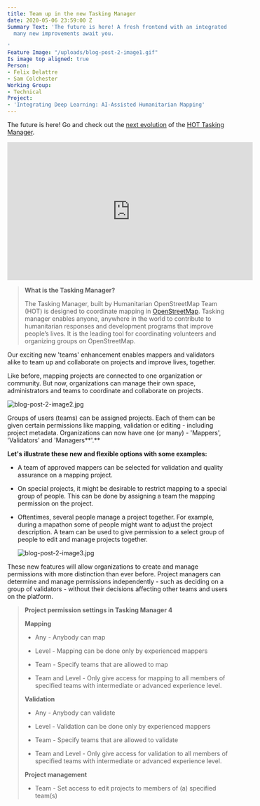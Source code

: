 ```yaml
---
title: Team up in the new Tasking Manager
date: 2020-05-06 23:59:00 Z
Summary Text: 'The future is here! A fresh frontend with an integrated ID editor and
  many new improvements await you.

'
Feature Image: "/uploads/blog-post-2-image1.gif"
Is image top aligned: true
Person:
- Felix Delattre
- Sam Colchester
Working Group:
- Technical
Project:
- 'Integrating Deep Learning: AI-Assisted Humanitarian Mapping'
---
```


The future is here! Go and check out the [next evolution](https://hotosm.org/updates/tasking-manager-gets-a-makeover) of the [HOT Tasking Manager](https://tasks.hotosm.org).

<div class="video-container">
	<iframe width="560" height="315" src="https://www.youtube.com/embed/3B7GXZ2v-_0" frameborder="0" allow="accelerometer; autoplay; encrypted-media; gyroscope; picture-in-picture" allowfullscreen> </iframe>
</div>

>**What is the Tasking Manager?**
>
> The Tasking Manager, built by Humanitarian OpenStreetMap Team (HOT) is designed to coordinate mapping in [OpenStreetMap](https://openstreetmap.org). Tasking manager enables anyone, anywhere in the world to contribute to humanitarian responses and development programs that improve people’s lives. It is the leading tool for coordinating volunteers and organizing groups on OpenStreetMap.

Our exciting new 'teams' enhancement enables mappers and validators alike to team up and collaborate on projects and improve lives, together.

Like before, mapping projects are connected to one organization or community. But now, organizations can manage their own space, administrators and teams to coordinate and collaborate on projects.

![blog-post-2-image2.jpg](/uploads/blog-post-2-image2.jpg)

Groups of users (teams) can be assigned projects. Each of them can be given certain permissions like mapping, validation or editing - including project metadata.  Organizations can now have one (or many) - 'Mappers', 'Validators' and 'Managers\*\*'.\*\*

**Let's illustrate these new and flexible options with some examples:**

* A team of approved mappers can be selected for validation and quality assurance on a mapping project.

* On special projects, it might be desirable to restrict mapping to a special group of people. This can be done by assigning a team the mapping permission on the project.

* Oftentimes, several people manage a project together. For example, during a mapathon some of people might want to adjust the project description. A team can be used to give permission to a select group of people to edit and manage projects together.

  ![blog-post-2-image3.jpg](/uploads/blog-post-2-image3.jpg)

These new features will allow organizations to create and manage permissions with more distinction than ever before. Project managers can determine and manage permissions independently - such as deciding on a group of validators - without their decisions affecting other teams and users on the platform.

> **Project permission settings in Tasking Manager 4**
>
> **Mapping**
>
> * Any - Anybody can map
>
> * Level - Mapping can be done only by experienced mappers
>
> * Team - Specify teams that are allowed to map
>
> * Team and Level - Only give access for mapping to all members of specified teams with intermediate or advanced experience level.
>
> **Validation**
>
> * Any - Anybody can validate
>
> * Level - Validation can be done only by experienced mappers
>
> * Team - Specify teams that are allowed to validate
>
> * Team and Level - Only give access for validation to all members of specified teams with intermediate or advanced experience level.
>
> **Project management**
>
> * Team - Set access to edit projects to members of (a) specified team(s)